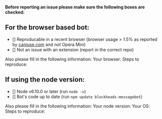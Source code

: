 **Before reporting an issue please make sure the following boxes are checked:**

## For the browser based bot:
- [] Reproducable in a recent browser (browser usage > 1.5% as reported by [caniuse.com](http://caniuse.com/#feat=calc) and *not* Opera Mini)
- [] Not an issue with an extension (report in the correct repo)

Also please fill in the following information:
Your browser:
Steps to reproduce:

## If using the node version:
- [] Node v6.10.0 or later (run `node -v`)
- [] Bot's code up to date (run `npm update blockheads-messagebot`)

Also please fill in the following information:
Your node version:
Your OS:
Steps to reproduce: